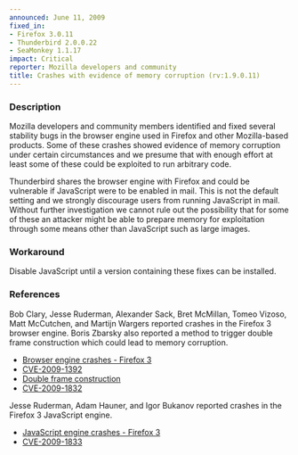 ```yaml
---
announced: June 11, 2009
fixed_in:
- Firefox 3.0.11
- Thunderbird 2.0.0.22
- SeaMonkey 1.1.17
impact: Critical
reporter: Mozilla developers and community
title: Crashes with evidence of memory corruption (rv:1.9.0.11)
---
```


<h3>Description</h3>

<p>Mozilla developers and community members identified and fixed
several stability bugs in the browser engine used in Firefox and other
Mozilla-based products. Some of these crashes showed evidence of
memory corruption under certain circumstances and we presume that with
enough effort at least some of these could be exploited to run
arbitrary code.</p>

<p class="note">Thunderbird shares the browser engine with Firefox and
could be vulnerable if JavaScript were to be enabled in mail. This is
not the default setting and we strongly discourage users from running
JavaScript in mail. Without further investigation we cannot rule out
the possibility that for some of these an attacker might be able to
prepare memory for exploitation through some means other than
JavaScript such as large images.</p>

<h3>Workaround</h3>

<p>Disable JavaScript until a version containing these fixes can be
installed.</p>

<h3>References</h3>

<p>Bob Clary, Jesse Ruderman, Alexander Sack, Bret McMillan, Tomeo
Vizoso, Matt McCutchen, and Martijn Wargers reported crashes in the
Firefox 3 browser engine.  Boris Zbarsky also reported a method to
trigger double frame construction which could lead to memory
corruption.</p>
<ul>
  <li><a href="https://bugzilla.mozilla.org/buglist.cgi?bug_id=380359,472776,490410,429969,490513,432068,486398,489041,431086,490425,451341">Browser engine crashes - Firefox 3</a></li>
  <li><a class="ex-ref" href="http://cve.mitre.org/cgi-bin/cvename.cgi?name=CVE-2009-1392">CVE-2009-1392</a></li>
  <li><a href="https://bugzilla.mozilla.org/show_bug.cgi?id=484031">Double frame construction</a></li>
  <li><a class="ex-ref" href="http://cve.mitre.org/cgi-bin/cvename.cgi?name=CVE-2009-1832">CVE-2009-1832</a></li>
</ul>

<p>Jesse Ruderman, Adam Hauner, and Igor Bukanov reported crashes in
the Firefox 3 JavaScript engine.</p>
<ul>
  <li><a href="https://bugzilla.mozilla.org/buglist.cgi?bug_id=369696,426520,427196,487204">JavaScript engine crashes - Firefox 3</a></li>
  <li><a class="ex-ref" href="http://cve.mitre.org/cgi-bin/cvename.cgi?name=CVE-2009-1833">CVE-2009-1833</a></li>
</ul>



